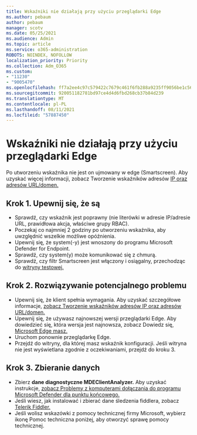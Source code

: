 ```yaml
---
title: Wskaźniki nie działają przy użyciu przeglądarki Edge
ms.author: pebaum
author: pebaum
manager: scotv
ms.date: 05/25/2021
ms.audience: Admin
ms.topic: article
ms.service: o365-administration
ROBOTS: NOINDEX, NOFOLLOW
localization_priority: Priority
ms.collection: Adm_O365
ms.custom:
- "11230"
- "9005470"
ms.openlocfilehash: ff7a2ee4c97c579422c7679c461f6fb288a9235ff9056be1c56e80b1d6379723
ms.sourcegitcommit: 920051182781bd97ce4d4d6fbd268cb37b84d239
ms.translationtype: MT
ms.contentlocale: pl-PL
ms.lasthandoff: 08/11/2021
ms.locfileid: "57887450"
---
```

# <a name="indicators-dont-work-using-edge-browser"></a>Wskaźniki nie działają przy użyciu przeglądarki Edge

Po utworzeniu wskaźnika nie jest on ujmowany w edge (Smartscreen). Aby uzyskać więcej informacji, zobacz Tworzenie wskaźników adresów [IP oraz adresów URL/domen.](https://docs.microsoft.com/microsoft-365/security/defender-endpoint/indicator-ip-domain)

## <a name="step-1-ensure-the-following"></a>Krok 1. Upewnij się, że są

- Sprawdź, czy wskaźnik jest poprawny (nie literówki w adresie IP/adresie URL, prawidłowa akcja, właściwe grupy RBAC).
- Poczekaj co najmniej 2 godziny po utworzeniu wskaźnika, aby uwzględnić wszelkie możliwe opóźnienia.
- Upewnij się, że system(-y) jest wnoszony do programu Microsoft Defender for Endpoint.
- Sprawdź, czy system(y) może komunikować się z chmurą.
- Sprawdź, czy filtr Smartscreen jest włączony i osiągalny, przechodząc do [witryny testowej.](https://demo.smartscreen.msft.net)

## <a name="step-2-troubleshoot-the-potential-issue"></a>Krok 2. Rozwiązywanie potencjalnego problemu

- Upewnij się, że klient spełnia wymagania. Aby uzyskać szczegółowe informacje, [zobacz Tworzenie wskaźników adresów IP oraz adresów URL/domen.](https://docs.microsoft.com/microsoft-365/security/defender-endpoint/indicator-ip-domain)
- Upewnij się, że używasz najnowszej wersji przeglądarki Edge. Aby dowiedzieć się, która wersja jest najnowsza, zobacz Dowiedz się, [Microsoft Edge masz.](https://support.microsoft.com/microsoft-edge/find-out-which-version-of-microsoft-edge-you-have-c726bee8-c42e-e472-e954-4cf5123497eb)
- Uruchom ponownie przeglądarkę Edge.
- Przejdź do witryny, dla której masz wskaźnik konfiguracji. Jeśli witryna nie jest wyświetlana zgodnie z oczekiwaniami, przejdź do kroku 3. 

## <a name="step-3-collect-data"></a>Krok 3. Zbieranie danych

- Zbierz **dane diagnostyczne MDEClientAnalyzer.** Aby uzyskać instrukcje, [zobacz Problemy z komputerami dołączania do programu Microsoft Defender dla punktu końcowego.](issues-with-onboarding-machines.md)
- Jeśli wiesz, jak instalować i zbierać dane śledzenia fiddlera, zobacz [Telerik Fiddler.](http://www.telerik.com/fiddler)
- Jeśli wolisz wskazówki z pomocy technicznej firmy Microsoft, wybierz ikonę Pomoc techniczna poniżej, aby otworzyć sprawę pomocy technicznej.
